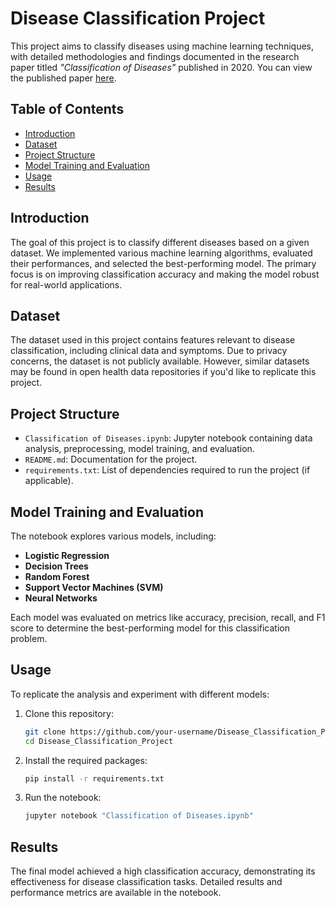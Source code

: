 # Disease Classification Project

This project aims to classify diseases using machine learning techniques, with detailed methodologies and findings documented in the research paper titled *"Classification of Diseases"* published in 2020. You can view the published paper [here](https://link.springer.com/chapter/10.1007/978-981-16-1249-7_12).

## Table of Contents

- [Introduction](#introduction)
- [Dataset](#dataset)
- [Project Structure](#project-structure)
- [Model Training and Evaluation](#model-training-and-evaluation)
- [Usage](#usage)
- [Results](#results)

## Introduction

The goal of this project is to classify different diseases based on a given dataset. We implemented various machine learning algorithms, evaluated their performances, and selected the best-performing model. The primary focus is on improving classification accuracy and making the model robust for real-world applications.

## Dataset

The dataset used in this project contains features relevant to disease classification, including clinical data and symptoms. Due to privacy concerns, the dataset is not publicly available. However, similar datasets may be found in open health data repositories if you'd like to replicate this project.

## Project Structure

- `Classification of Diseases.ipynb`: Jupyter notebook containing data analysis, preprocessing, model training, and evaluation.
- `README.md`: Documentation for the project.
- `requirements.txt`: List of dependencies required to run the project (if applicable).

## Model Training and Evaluation

The notebook explores various models, including:

- **Logistic Regression**
- **Decision Trees**
- **Random Forest**
- **Support Vector Machines (SVM)**
- **Neural Networks**

Each model was evaluated on metrics like accuracy, precision, recall, and F1 score to determine the best-performing model for this classification problem.

## Usage

To replicate the analysis and experiment with different models:

1. Clone this repository:
   ```bash
   git clone https://github.com/your-username/Disease_Classification_Project.git
   cd Disease_Classification_Project
   ```

2. Install the required packages:
   ```bash
   pip install -r requirements.txt
   ```

3. Run the notebook:
   ```bash
   jupyter notebook "Classification of Diseases.ipynb"
   ```

## Results

The final model achieved a high classification accuracy, demonstrating its effectiveness for disease classification tasks. Detailed results and performance metrics are available in the notebook.




